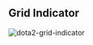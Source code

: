 ## Grid Indicator
![dota2-grid-indicator](https://github.com/NilesGameDev/dota2-workshop-research/assets/22948637/62a68f34-cf4e-4999-821b-1aeb7466652a)

